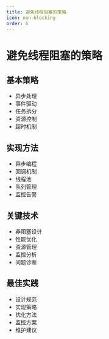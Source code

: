 ```yaml
---
title: 避免线程阻塞的策略
icon: non-blocking
order: 6
---
```


# 避免线程阻塞的策略

## 基本策略
- 异步处理
- 事件驱动
- 任务拆分
- 资源控制
- 超时机制

## 实现方法
- 异步编程
- 回调机制
- 线程池
- 队列管理
- 监控告警

## 关键技术
- 非阻塞设计
- 性能优化
- 资源管理
- 监控分析
- 问题诊断

## 最佳实践
- 设计规范
- 实现策略
- 优化方法
- 监控方案
- 维护建议
